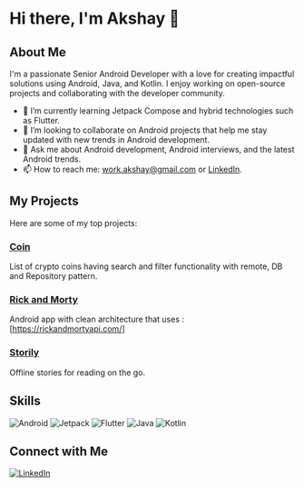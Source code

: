 # Hi there, I'm Akshay 👋

## About Me
I'm a passionate Senior Android Developer with a love for creating impactful solutions using Android, Java, and Kotlin. I enjoy working on open-source projects and collaborating with the developer community.

- 🌱 I’m currently learning Jetpack Compose and hybrid technologies such as Flutter.
- 👯 I’m looking to collaborate on Android projects that help me stay updated with new trends in Android development.
- 💬 Ask me about Android development, Android interviews, and the latest Android trends.
- 📫 How to reach me: work.akshay@gmail.com or [LinkedIn](https://www.linkedin.com/in/akshayp88).

## My Projects
Here are some of my top projects:

### [Coin](https://github.com/akshayz14/Crypto)
List of crypto coins having search and filter functionality with remote, DB and Repository pattern.


### [Rick and Morty](https://github.com/akshayz14/ricknmorty)
Android app with clean architecture that uses : [https://rickandmortyapi.com/]

### [Storily](https://github.com/akshayz14/story)
Offline stories for reading on the go.

## Skills
![Android](https://img.shields.io/badge/Android-3DDC84?style=flat&logo=android&logoColor=white)
![Jetpack](https://img.shields.io/badge/Jetpack-4285F4?style=flat&logo=android&logoColor=white)
![Flutter](https://img.shields.io/badge/Flutter-02569B?style=flat&logo=flutter&logoColor=white)
![Java](https://img.shields.io/badge/Java-007396?style=flat&logo=java&logoColor=white)
![Kotlin](https://img.shields.io/badge/Kotlin-0095D5?style=flat&logo=kotlin&logoColor=white)

## Connect with Me
[![LinkedIn](https://img.shields.io/badge/LinkedIn-0077B5?style=flat&logo=linkedin&logoColor=white)](https://www.linkedin.com/in/akshayp88)

